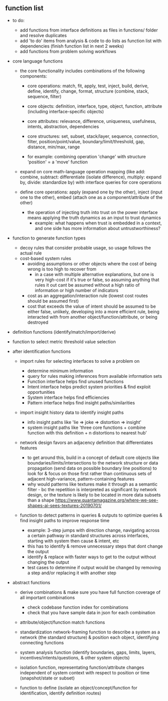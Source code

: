 ## function list

  - to do:
    - add functions from interface definitions as files in functions/ folder and resolve duplicates
    - add 'to do' items from analysis & code to do lists as function list with dependencies (finish function list in next 2 weeks)
    - add functions from problem solving workflows

  - core language functions
    - the core functionality includes combinations of the following components:
      - core operations: match, fit, apply, test, inject, build, derive, define, identify, change, format, structure (combine, stack, sequence, filter)
      - core objects: definition, interface, type, object, function, attribute (including interface-specific objects)
      - core attributes: relevance, difference, uniqueness, usefulness, intents, abstraction, dependencies
      - core structures: set, subset, stack/layer, sequence, connection, filter, position/point/value, boundary/limit/threshold, gap, distance, min/max, range

      - for example: combining operation 'change' with structure 'position' = a 'move' function

    - expand on core math-language operation mapping (like add: combine, subtract: differentiate (isolate difference), multiply: expand by, divide: standardize by) with interface queries for core operations
    
    - define core operations: apply (expand one by the other), inject (input one to the other), embed (attach one as a component/attribute of the other)
      - the operation of injecting truth into trust on the power interface means applying the truth dynamics as an input to trust dynamics
        - example: what happens when trust is embedded in a context, and one side has more information about untrustworthiness?

  - function to generate function types
      - decoy rules that consider probable usage, so usage follows the actual rule
      - cost-based system rules
        - avoiding assumptions or other objects where the cost of being wrong is too high to recover from 
          - in a case with multiple alternative explanations, but one is very high-cost if it's true or false, so assuming anything that rules it out cant be assumed without a high ratio of information or high number of indicators
        - cost as an aggregation/interaction rule (lowest cost routes should be assumed first)
        - cost that exceeds the value of intent should be assumed to be either false, unlikely, developing into a more efficient rule, being interacted with from another object/function/attribute, or being destroyed

  - definition functions (identify/match/import/derive)

  - function to select metric threshold value selection

  - after identification functions

    - import rules for selecting interfaces to solve a problem on

      - determine minimum information
      - query for rules making inferences from available information sets
      - Function interface helps find unused functions
      - Intent interface helps predict system priorities & find exploit opportunities
      - System interface helps find efficiencies
      - Pattern interface helps find insight paths/similarities

    - import insight history data to identify insight paths 
      - info insight paths like 'lie => joke => distortion => insight'
      - system insight paths like 'three core functions + combine function with this definition + n distortions to nearest hub'

    - network design favors an adjacency definition that differentiates features
      - to get around this, build in a concept of default core objects like boundaries/limits/intersections to the network structure or data propagation (send data on possible boundary line positions) to look for & focus on those first rather than continuous sets of adjacent high-variance, pattern-containing features
      - why would patterns like textures make it through as a semantic filter - bc the repetition is interpreted as significant by network design, or the texture is likely to be located in more data subsets than a shape
      https://www.quantamagazine.org/where-we-see-shapes-ai-sees-textures-20190701/

    - function to detect patterns in queries & outputs to optimize queries & find insight paths to improve response time

      - example: 3-step jumps with direction change, navigating across a certain pathway in standard structures across interfaces, starting with system then cause & intent, etc
      - this has to identify & remove unnecessary steps that dont change the output
      - identify & replace with faster ways to get to the output without changing the output
      - test cases to determine if output would be changed by removing a step and/or replacing it with another step

  - abstract functions

      - derive combinations & make sure you have full function coverage of all important combinations
        - check codebase function index for combinations
        - check that you have sample data in json for each combination

      - attribute/object/function match functions
      - standardization network-framing function to describe a system as a network (the standard structure) & position each object, identifying connecting functions
      - system analysis function (identify boundaries, gaps, limits, layers, incentives/intents/questions, & other system objects)
      - isolation function, representating function/attribute changes independent of system context with respect to position or time (snapshot/state or subset)
      - function to define (isolate an object/concept/function for identification, identify definition routes)
